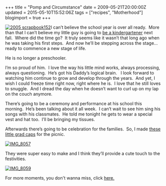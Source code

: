 +++
title = "Pomp and Circumstance"
date = 2009-05-21T20:00:00Z
updated = 2015-05-10T15:52:06Z
tags = ["recipes", "Motherhood"]
blogimport = true 
+++

[![2005 scrapbook152](https://latc.s3.amazonaws.com/wp-content/uploads/2009/05/2005scrapbook152-thumb.jpg "2005 scrapbook152")](https://latc.s3.amazonaws.com/wp-content/uploads/2009/05/2005scrapbook152.jpg)I can’t believe the school year is over all ready.  More than that I can’t believe my little guy is going to [be a kindergartener](http://lifeatthecircus.com/2009/05/15/weekend-thoughts-waiting-on-his-timing/) next fall.  Where did the time go?  It truly seems like it wasn’t that long ago when he was taking his first steps.  And now he’ll be stepping across the stage…ready to commence a new stage of life.  

He is no longer a preschooler.  

I’m so proud of him.  I love the way his little mind works, always processing, always questioning.  He’s got his Daddy’s logical brain.   I look forward to watching him continue to grow and develop through the years.  And yet, I wish I could freeze time right now, right where he is.  I love that he still loves to snuggle.  And I dread the day when he doesn’t want to curl up on my lap on the couch anymore.  

There’s going to be a ceremony and performance at his school this morning.  He’s been talking about it all week.  I can’t wait to see him sing his songs with his classmates.  He told me tonight he gets to wear a special vest and hat too.  I’ll be bringing my tissues.  

Afterwards there’s going to be celebration for the families.  So, I made [these little grad caps](http://jas.familyfun.go.com/recipefinder/display?id=50237) for the picnic.  

[![IMG_8057](https://latc.s3.amazonaws.com/wp-content/uploads/2009/05/img-8057-thumb.jpg "IMG_8057")](https://latc.s3.amazonaws.com/wp-content/uploads/2009/05/img-8057.jpg)  

They were super easy to make and I think they’ll provide a cute touch to the festivities.  

[![IMG_8059](https://latc.s3.amazonaws.com/wp-content/uploads/2009/05/img-8059-thumb.jpg "IMG_8059")](https://latc.s3.amazonaws.com/wp-content/uploads/2009/05/img-8059.jpg)  

For more moments, you don't wanna miss, click [here.](http://pramom26.blogspot.com/2009/05/your-gonna-miss-this-moment-week-35.html)
